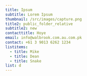 ```yaml
---
title: Ipsum
subtitle: Lorem Ipsum
thumbnail: /src/images/capture.png
title2: public_folder_relative
subtitle2: new
contacttitle: Hoye
email: info@walbrook.com.au.com.pk
contact: +61 3 9013 6262 1234
listitems:
  - title: Mike
  - title: Dean
  - title: Snake
list: d
---
```


